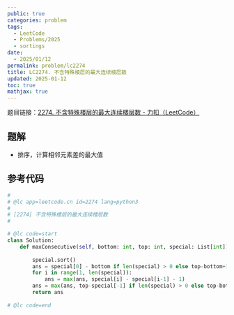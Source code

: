 ```yaml
---
public: true
categories: problem
tags:
  - LeetCode
  - Problems/2025
  - sortings
date:
  - 2025/01/12
permalink: problem/lc2274
title: LC2274. 不含特殊楼层的最大连续楼层数
updated: 2025-01-12
toc: true
mathjax: true
---
```


题目链接：[2274. 不含特殊楼层的最大连续楼层数 - 力扣（LeetCode）](https://leetcode.cn/problems/maximum-consecutive-floors-without-special-floors/description/?envType=daily-question&envId=2025-01-06)

<!--more-->

## 题解

  + 排序，计算相邻元素差的最大值

## 参考代码

```python
#
# @lc app=leetcode.cn id=2274 lang=python3
#
# [2274] 不含特殊楼层的最大连续楼层数
#

# @lc code=start
class Solution:
    def maxConsecutive(self, bottom: int, top: int, special: List[int]) -> int:
        
        special.sort()
        ans = special[0] - bottom if len(special) > 0 else top-bottom+1
        for i in range(1, len(special)):
            ans = max(ans, special[i] - special[i-1] - 1)
        ans = max(ans, top-special[-1] if len(special) > 0 else top-bottom+1)
        return ans
        
# @lc code=end

```


